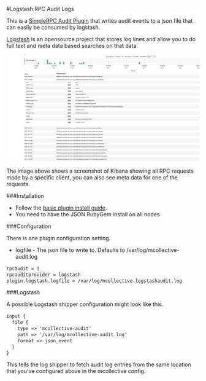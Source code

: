 #Logstash RPC Audit Logs

This is a [SimpleRPC Audit Plugin](http://docs.puppetlabs.com/mcollective/simplerpc/auditing.html) that writes audit events to a json file that can
easily be consumed by logstash.

[Logstash](http://code.google.com/p/logstash/) is an opensource project that stores log lines and allow you to do full text and meta data based searches on that data.

[![mcollective-logstash](images/mcollective-logstash.png)](https://raw.github.com/ploubser/mcollective-logstash-audit/master/images/mcollective-logstash.png)

The image above shows a screenshot of Kibana showing all RPC requests made by a specific client, you can also see meta data for one of the requests.

###Installation

* Follow the [basic plugin install guide](http://projects.puppetlabs.com/projects/mcollective-plugins/wiki/InstalingPlugins).
* You need to have the JSON RubyGem install on all nodes

###Configuration

There is one plugin configuration setting.

* logfile - The json file to write to. Defaults to /var/log/mcollective-audit.log

```
rpcaudit = 1
rpcauditprovider = logstash
plugin.logstash.logfile = /var/log/mcollective-logstashaudit.log
```

###Logstash

A possible Logstash shipper configuration might look like this.

```
input {
  file {
    type => 'mcollective-audit'
    path => '/var/log/mcollective-audit.log'
    format => json_event
  }
}
```

This tells the log shipper to fetch audit log entries from the same location that you’ve configured above in the mcollective config.
